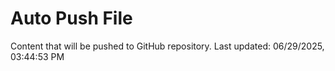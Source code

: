 # Auto Push File

Content that will be pushed to GitHub repository.
Last updated: 06/29/2025, 03:44:53 PM